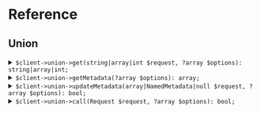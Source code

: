# Reference
## Union
<details><summary><code>$client->union->get(string|array|int $request, ?array $options): string|array|int;</code></summary>
<dl>
<dd>

#### 🔌 Usage

<dl>
<dd>

<dl>
<dd>

```php
$client->union->get(string|array|int $request, ?array $options): string|array|int;
```
</dd>
</dl>
</dd>
</dl>


</dd>
</dl>
</details>

<details><summary><code>$client->union->getMetadata(?array $options): array;</code></summary>
<dl>
<dd>

#### 🔌 Usage

<dl>
<dd>

<dl>
<dd>

```php
$client->union->getMetadata(?array $options): array;
```
</dd>
</dl>
</dd>
</dl>


</dd>
</dl>
</details>

<details><summary><code>$client->union->updateMetadata(array|NamedMetadata|null $request, ?array $options): bool;</code></summary>
<dl>
<dd>

#### 🔌 Usage

<dl>
<dd>

<dl>
<dd>

```php
$client->union->updateMetadata(array|NamedMetadata|null $request, ?array $options): bool;
```
</dd>
</dl>
</dd>
</dl>


</dd>
</dl>
</details>

<details><summary><code>$client->union->call(Request $request, ?array $options): bool;</code></summary>
<dl>
<dd>

#### 🔌 Usage

<dl>
<dd>

<dl>
<dd>

```php
$client->union->call(Request $request, ?array $options): bool;
```
</dd>
</dl>
</dd>
</dl>


</dd>
</dl>
</details>
